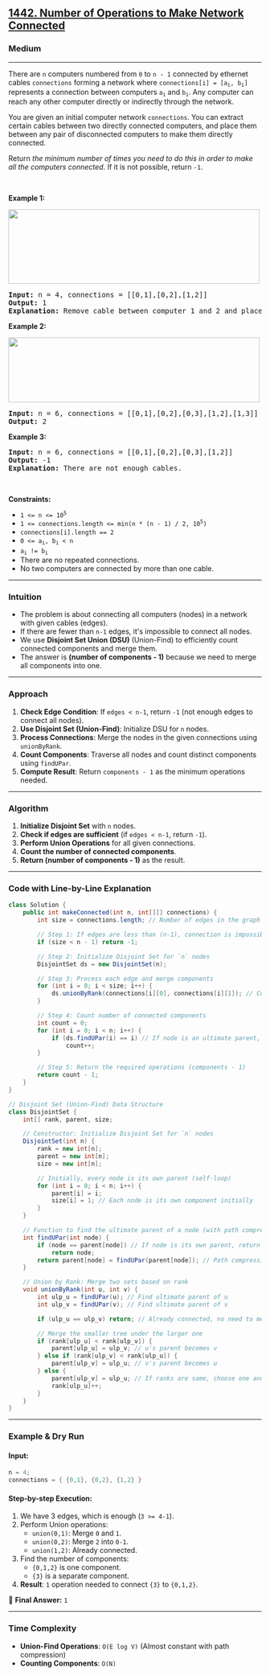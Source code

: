 <h2><a href="https://leetcode.com/problems/number-of-operations-to-make-network-connected">1442. Number of Operations to Make Network Connected</a></h2><h3>Medium</h3><hr><p>There are <code>n</code> computers numbered from <code>0</code> to <code>n - 1</code> connected by ethernet cables <code>connections</code> forming a network where <code>connections[i] = [a<sub>i</sub>, b<sub>i</sub>]</code> represents a connection between computers <code>a<sub>i</sub></code> and <code>b<sub>i</sub></code>. Any computer can reach any other computer directly or indirectly through the network.</p>

<p>You are given an initial computer network <code>connections</code>. You can extract certain cables between two directly connected computers, and place them between any pair of disconnected computers to make them directly connected.</p>

<p>Return <em>the minimum number of times you need to do this in order to make all the computers connected</em>. If it is not possible, return <code>-1</code>.</p>

<p>&nbsp;</p>
<p><strong class="example">Example 1:</strong></p>
<img alt="" src="https://assets.leetcode.com/uploads/2020/01/02/sample_1_1677.png" style="width: 500px; height: 148px;" />
<pre>
<strong>Input:</strong> n = 4, connections = [[0,1],[0,2],[1,2]]
<strong>Output:</strong> 1
<strong>Explanation:</strong> Remove cable between computer 1 and 2 and place between computers 1 and 3.
</pre>

<p><strong class="example">Example 2:</strong></p>
<img alt="" src="https://assets.leetcode.com/uploads/2020/01/02/sample_2_1677.png" style="width: 500px; height: 129px;" />
<pre>
<strong>Input:</strong> n = 6, connections = [[0,1],[0,2],[0,3],[1,2],[1,3]]
<strong>Output:</strong> 2
</pre>

<p><strong class="example">Example 3:</strong></p>

<pre>
<strong>Input:</strong> n = 6, connections = [[0,1],[0,2],[0,3],[1,2]]
<strong>Output:</strong> -1
<strong>Explanation:</strong> There are not enough cables.
</pre>

<p>&nbsp;</p>
<p><strong>Constraints:</strong></p>

<ul>
	<li><code>1 &lt;= n &lt;= 10<sup>5</sup></code></li>
	<li><code>1 &lt;= connections.length &lt;= min(n * (n - 1) / 2, 10<sup>5</sup>)</code></li>
	<li><code>connections[i].length == 2</code></li>
	<li><code>0 &lt;= a<sub>i</sub>, b<sub>i</sub> &lt; n</code></li>
	<li><code>a<sub>i</sub> != b<sub>i</sub></code></li>
	<li>There are no repeated connections.</li>
	<li>No two computers are connected by more than one cable.</li>
</ul>

---


### **Intuition**
- The problem is about connecting all computers (nodes) in a network with given cables (edges).
- If there are fewer than `n-1` edges, it's impossible to connect all nodes.
- We use **Disjoint Set Union (DSU)** (Union-Find) to efficiently count connected components and merge them.
- The answer is **(number of components - 1)** because we need to merge all components into one.

---

### **Approach**
1. **Check Edge Condition**: If `edges < n-1`, return `-1` (not enough edges to connect all nodes).
2. **Use Disjoint Set (Union-Find)**: Initialize DSU for `n` nodes.
3. **Process Connections**: Merge the nodes in the given connections using `unionByRank`.
4. **Count Components**: Traverse all nodes and count distinct components using `findUPar`.
5. **Compute Result**: Return `components - 1` as the minimum operations needed.

---

### **Algorithm**
1. **Initialize Disjoint Set** with `n` nodes.
2. **Check if edges are sufficient** (if `edges < n-1`, return `-1`).
3. **Perform Union Operations** for all given connections.
4. **Count the number of connected components**.
5. **Return (number of components - 1)** as the result.

---

### **Code with Line-by-Line Explanation**

```java
class Solution {
    public int makeConnected(int n, int[][] connections) {
        int size = connections.length; // Number of edges in the graph

        // Step 1: If edges are less than (n-1), connection is impossible
        if (size < n - 1) return -1;

        // Step 2: Initialize Disjoint Set for `n` nodes
        DisjointSet ds = new DisjointSet(n);

        // Step 3: Process each edge and merge components
        for (int i = 0; i < size; i++) {
            ds.unionByRank(connections[i][0], connections[i][1]); // Connect edge nodes
        }

        // Step 4: Count number of connected components
        int count = 0;
        for (int i = 0; i < n; i++) {
            if (ds.findUPar(i) == i) // If node is an ultimate parent, it's a component
                count++;
        }

        // Step 5: Return the required operations (components - 1)
        return count - 1;
    }
}

// Disjoint Set (Union-Find) Data Structure
class DisjointSet {
    int[] rank, parent, size;

    // Constructor: Initialize Disjoint Set for `n` nodes
    DisjointSet(int n) {
        rank = new int[n];
        parent = new int[n];
        size = new int[n];

        // Initially, every node is its own parent (self-loop)
        for (int i = 0; i < n; i++) {
            parent[i] = i;
            size[i] = 1; // Each node is its own component initially
        }
    }

    // Function to find the ultimate parent of a node (with path compression)
    int findUPar(int node) {
        if (node == parent[node]) // If node is its own parent, return it
            return node;
        return parent[node] = findUPar(parent[node]); // Path compression optimization
    }

    // Union by Rank: Merge two sets based on rank
    void unionByRank(int u, int v) {
        int ulp_u = findUPar(u); // Find ultimate parent of u
        int ulp_v = findUPar(v); // Find ultimate parent of v

        if (ulp_u == ulp_v) return; // Already connected, no need to merge

        // Merge the smaller tree under the larger one
        if (rank[ulp_u] < rank[ulp_v]) {
            parent[ulp_u] = ulp_v; // u's parent becomes v
        } else if (rank[ulp_v] < rank[ulp_u]) {
            parent[ulp_v] = ulp_u; // v's parent becomes u
        } else {
            parent[ulp_v] = ulp_u; // If ranks are same, choose one and increase rank
            rank[ulp_u]++;
        }
    }
}
```

---

### **Example & Dry Run**
#### **Input:**
```java
n = 4;
connections = { {0,1}, {0,2}, {1,2} }
```
#### **Step-by-step Execution:**
1. We have 3 edges, which is enough (`3 >= 4-1`).
2. Perform Union operations:
   - `union(0,1)`: Merge `0` and `1`.
   - `union(0,2)`: Merge `2` into `0-1`.
   - `union(1,2)`: Already connected.
3. Find the number of components:
   - `{0,1,2}` is one component.
   - `{3}` is a separate component.
4. **Result**: `1` operation needed to connect `{3}` to `{0,1,2}`.

🔹 **Final Answer:** `1`

---

### **Time Complexity**
- **Union-Find Operations**: `O(E log V)` (Almost constant with path compression)
- **Counting Components**: `O(N)`


